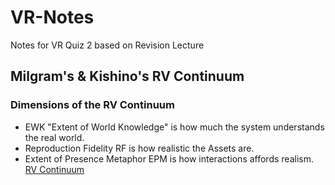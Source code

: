 # VR-Notes
Notes for VR Quiz 2 based on Revision Lecture

## Milgram's & Kishino's RV Continuum

### Dimensions of the RV Continuum
- EWK "Extent of World Knowledge" is how much the system understands the real world.
- Reproduction Fidelity RF is how realistic the Assets are.
- Extent of Presence Metaphor EPM is how interactions affords realism.
[RV Continuum](Images/RVContinuum.png)